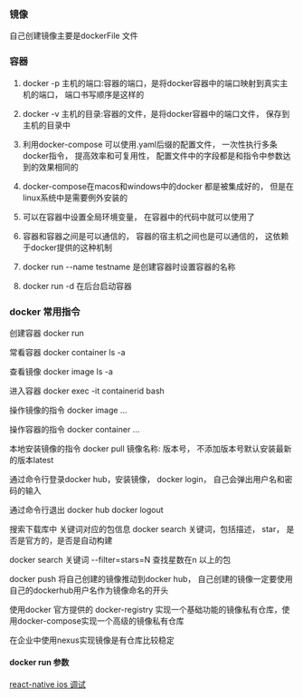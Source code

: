 ### 镜像
自己创建镜像主要是dockerFile 文件
### 容器
1. docker -p 主机的端口:容器的端口，是将docker容器中的端口映射到真实主机的端口， 端口书写顺序是这样的
2. docker -v 主机的目录:容器的文件，是将docker容器中的端口文件， 保存到主机的目录中
3. 利用docker-compose 可以使用.yaml后缀的配置文件， 一次性执行多条docker指令， 提高效率和可复用性， 配置文件中的字段都是和指令中参数达到的效果相同的
4. docker-compose在macos和windows中的docker 都是被集成好的， 但是在linux系统中是需要例外安装的
5. 可以在容器中设置全局环境变量， 在容器中的代码中就可以使用了
6. 容器和容器之间是可以通信的， 容器的宿主机之间也是可以通信的， 这依赖于docker提供的这种机制

7. docker run --name testname 是创建容器时设置容器的名称
8. docker run -d  在后台启动容器

### docker 常用指令

创建容器  docker run

常看容器 docker container ls -a

查看镜像  docker image ls -a

进入容器 docker exec -it containerid bash

操作镜像的指令 docker image ...

操作容器的指令 docker container ...

本地安装镜像的指令 docker pull 镜像名称: 版本号， 不添加版本号默认安装最新的版本latest

通过命令行登录docker hub，安装镜像， docker login， 自己会弹出用户名和密码的输入

通过命令行退出 docker hub docker logout

搜索下载库中 关键词对应的包信息  docker search 关键词，包括描述， star， 是否是官方的，是否是自动构建

docker search 关键词 --filter=stars=N 查找星数在n 以上的包

docker push 将自己创建的镜像推动到docker hub， 自己创建的镜像一定要使用自己的dockerhub用户名作为镜像命名的开头

使用docker 官方提供的 docker-registry 实现一个基础功能的镜像私有仓库，使用docker-compose实现一个高级的镜像私有仓库

在企业中使用nexus实现镜像是有仓库比较稳定

#### docker run 参数

[react-native ios 调试](./images/docker1.png)